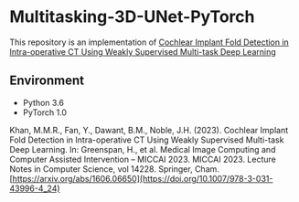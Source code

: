 # Multitasking-3D-UNet-PyTorch
This repository is an implementation of [ Cochlear Implant Fold Detection in Intra-operative CT Using Weakly Supervised Multi-task Deep Learning]([https://arxiv.org/abs/1606.06650](https://doi.org/10.1007/978-3-031-43996-4_24))

## Environment
+ Python 3.6
+ PyTorch 1.0

Khan, M.M.R., Fan, Y., Dawant, B.M., Noble, J.H. (2023). Cochlear Implant Fold Detection in Intra-operative CT Using Weakly Supervised Multi-task Deep Learning. In: Greenspan, H., et al. Medical Image Computing and Computer Assisted Intervention – MICCAI 2023. MICCAI 2023. Lecture Notes in Computer Science, vol 14228. Springer, Cham.
[https://arxiv.org/abs/1606.06650](https://doi.org/10.1007/978-3-031-43996-4_24)
